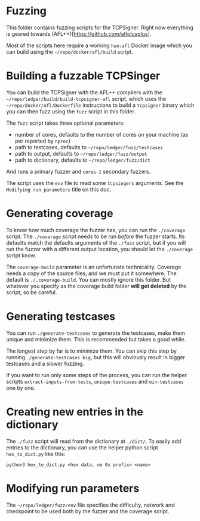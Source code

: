# Fuzzing

This folder contains fuzzing scripts for the TCPSigner. Right now everything 
is geared towards (AFL++)[https://github.com/aflplusplus].

Most of the scripts here require a working `hsm:afl` Docker image which you
can build using the `~/repo/docker/afl/build` script.

# Building a fuzzable TCPSinger 

You can build the TCPSigner with the AFL++ compilers with the 
`~/repo/ledger/build/build-tcpsigner-afl` script, which uses the 
`~/repo/docker/afl/Dockerfile` instructions to build a `tcpsigner` 
binary which you can then fuzz using the `fuzz` script in this folder.

The `fuzz` script takes three optional parameters:
- number of cores, defaults to the number of cores on your machine (as per reported by `nproc`)
- path to testcases, defaults to `~/repo/ledger/fuzz/testcases`
- path to output, defaults to `~/repo/ledger/fuzz/output`
- path to dictionary, defaults to `~/repo/ledger/fuzz/dict`

And runs a primary fuzzer and `cores-1` secondary fuzzers.

The script uses the `env` file to read some `tcpsingers` arguments. See the 
`Modifying run parameters` title on this doc.

# Generating coverage
To know how much coverage the fuzzer has, you can run the `./coverage` script. 
The `./coverage` script needs to be run _before_ the fuzzer starts. Its defaults 
match the defaults arguments of the `./fuzz` script, but if you will run 
the fuzzer with a different output location, you should let the `./coverage` script
know.

The `coverage-build` parameter is an unfortunate technicality. Coverage needs
a copy of the source files, and we must put it somewhere. The default is `./.coverage-build`.
You can mostly ignore this folder. But whatever you specify as the coverage build folder
**will get deleted** by the script, so be careful.

# Generating testcases

You can run `./generate-testcases` to generate the testcases,
make them unique and minimize them. This is recommended but takes
a good while.

The longest step by far is to minimize them. You can skip this step
by running `./generate-testcases big`, but this will obviously 
result in bigger testcases and a slower fuzzing.

If you want to run only some steps of the process, you can run the
helper scripts `extract-inputs-from-tests`, `unique-testcases` and 
`min-testcases` one by one.

# Creating new entries in the dictionary

The `./fuzz` script will read from the dictionary at `./dict/`. To easily add 
entries to the dictionary, you can use the helper python script `hex_to_dict.py` like this:

```python3
python3 hex_to_dict.py <hex data, no 0x prefix> <name>
```

# Modifying run parameters
The `~/repo/ledger/fuzz/env` file specifies the difficulty, network and checkpoint to be
used both by the fuzzer and the coverage script.
